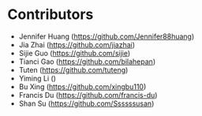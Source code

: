 # Contributors

- Jennifer Huang (https://github.com/Jennifer88huang)
- Jia Zhai (https://github.com/jiazhai)
- Sijie Guo (https://github.com/sijie)
- Tianci Gao (https://github.com/bilahepan)
- Tuten (https://github.com/tuteng)
- Yiming Li ()
- Bu Xing (https://github.com/xingbu110)
- Francis Du (https://github.com/francis-du)
- Shan Su (https://github.com/Ssssssusan)